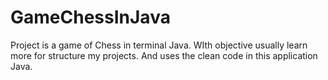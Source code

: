 # GameChessInJava
Project is a game of Chess in terminal Java. WIth objective usually learn more for structure my projects.  And  uses the clean code in this application Java.
